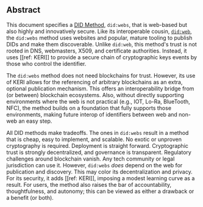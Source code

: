 ## Abstract

This document specifies a [DID
Method](https://w3c-ccg.github.io/did-spec/#specific-did-method-schemes),
`did:webs`, that is web-based but also highly and innovatively secure. Like its
interoperable cousin, [`did:web`](https://w3c-ccg.github.io/did-method-web/), the
`did:webs` method uses websites and popular, mature tooling to publish DIDs and
make them discoverable. Unlike `did:web`, this method's trust is not rooted in
DNS, webmasters, X509, and certificate authorities. Instead, it uses [[ref:
KERI]] to provide a secure chain of cryptographic keys events by those who
control the identifier.

The `did:webs` method does not need blockchains for trust. However, its use of
KERI allows for the referencing of arbitrary blockchains as an extra, optional
publication mechanism. This offers an interoperability bridge from (or between)
blockchain ecosystems. Also, without directly supporting environments where the
web is not practical (e.g., IOT, Lo-Ra, BlueTooth, NFC), the method builds on a
foundation that fully supports those environments, making future interop of
identifiers between web and non-web an easy step.

All DID methods make tradeoffs. The ones in `did:webs` result in a method that
is cheap, easy to implement, and scalable. No exotic or unproven cryptography is
required. Deployment is straight forward. Cryptographic trust is strongly
decentralized, and governance is transparent. Regulatory challenges around
blockchain vanish. Any tech community or legal jurisdiction can use it. However,
`did:webs` _does_ depend on the web for publication and discovery. This may
color its decentralization and privacy. For its security, it adds [[ref: KERI]],
imposing a modest learning curve as a result. For users, the method also raises
the bar of accountability, thoughtfulness, and autonomy; this can be viewed as
either a drawback or a benefit (or both).
